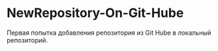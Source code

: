 # NewRepository-On-Git-Hube
Первая попытка добавления репозитория из Git Hube в локальный репозиторий.
